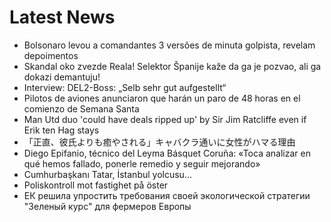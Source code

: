 # Latest News
-  Bolsonaro levou a comandantes 3 versões de minuta golpista, revelam depoimentos
-  Skandal oko zvezde Reala! Selektor Španije kaže da ga je pozvao, ali ga dokazi demantuju!
-  Interview: DEL2-Boss: „Selb sehr gut aufgestellt“
-  Pilotos de aviones anunciaron que harán un paro de 48 horas en el comienzo de Semana Santa
-  Man Utd duo 'could have deals ripped up' by Sir Jim Ratcliffe even if Erik ten Hag stays
-  「正直、彼氏よりも癒やされる」キャバクラ通いに女性がハマる理由
-  Diego Epifanio, técnico del Leyma Básquet Coruña: «Toca analizar en qué hemos fallado, ponerle remedio y seguir mejorando»
-  Cumhurbaşkanı Tatar, İstanbul yolcusu...
-  Poliskontroll mot fastighet på öster
-  ЕК решила упростить требования своей экологической стратегии "Зеленый курс" для фермеров Европы
